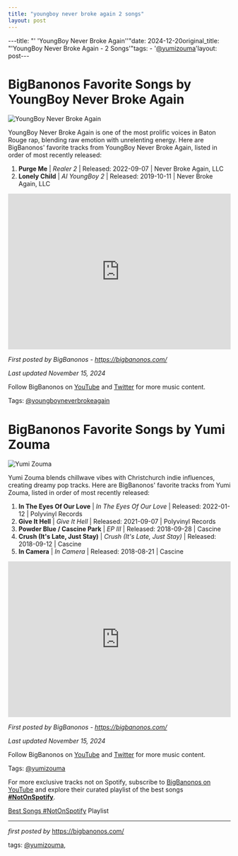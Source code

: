 ```yaml
---
title: "youngboy never broke again 2 songs"
layout: post
---
```

---title: "' 'YoungBoy Never Broke Again''"date: 2024-12-20original_title: "'YoungBoy Never Broke Again - 2 Songs'"tags:  - '[@yumizouma](/tags/yumizouma/)'layout: post---<h1>BigBanonos Favorite Songs by YoungBoy Never Broke Again</h1><img src="https://app.hiphopdx.com/wp-content/uploads/2020/10/201031-youngboy-never-broke-again-getty.jpg?w=1200" alt="YoungBoy Never Broke Again"> <p>YoungBoy Never Broke Again is one of the most prolific voices in Baton Rouge rap, blending raw emotion with unrelenting energy. Here are BigBanonos' favorite tracks from YoungBoy Never Broke Again, listed in order of most recently released:</p> <ol> <li><strong>Purge Me</strong> | <em>Realer 2</em> | Released: 2022-09-07 | Never Broke Again, LLC</li> <li><strong>Lonely Child</strong> | <em>AI YoungBoy 2</em> | Released: 2019-10-11 | Never Broke Again, LLC</li></ol> <div> <iframe src="https://open.spotify.com/embed/playlist/7MvMYxZNMbNcsdsKlFEQhF?utm_source=generator" width="100%" height="352" frameborder="0" allowfullscreen="" allow="autoplay; clipboard-write; encrypted-media; fullscreen; picture-in-picture" loading="lazy"></iframe></div> <p><em>First posted by BigBanonos - <a href="https://bigbanonos.com/">https://bigbanonos.com/</a></em></p><p><em>Last updated November 15, 2024</em></p><p>Follow BigBanonos on <a href="https://www.youtube.com/[@BigBanonos](/tags/BigBanonos/)">YouTube</a> and <a href="https://x.com/bigbanonos">Twitter</a> for more music content.</p><p>Tags: [@youngboyneverbrokeagain](/tags/youngboyneverbrokeagain/)</p> <h1>BigBanonos Favorite Songs by Yumi Zouma</h1><img src="https://motorcomusic.com/wp-content/uploads/2021/09/yumi_zouma-900x675.jpeg" alt="Yumi Zouma"> <p>Yumi Zouma blends chillwave vibes with Christchurch indie influences, creating dreamy pop tracks. Here are BigBanonos' favorite tracks from Yumi Zouma, listed in order of most recently released:</p> <ol> <li><strong>In The Eyes Of Our Love</strong> | <em>In The Eyes Of Our Love</em> | Released: 2022-01-12 | Polyvinyl Records</li> <li><strong>Give It Hell</strong> | <em>Give It Hell</em> | Released: 2021-09-07 | Polyvinyl Records</li> <li><strong>Powder Blue / Cascine Park</strong> | <em>EP III</em> | Released: 2018-09-28 | Cascine</li> <li><strong>Crush (It's Late, Just Stay)</strong> | <em>Crush (It's Late, Just Stay)</em> | Released: 2018-09-12 | Cascine</li> <li><strong>In Camera</strong> | <em>In Camera</em> | Released: 2018-08-21 | Cascine</li></ol><div> <iframe src="https://open.spotify.com/embed/playlist/5JY4jgondIn9A8i04gC0SY?utm_source=generator" width="100%" height="352" frameborder="0" allowfullscreen="" allow="autoplay; clipboard-write; encrypted-media; fullscreen; picture-in-picture" loading="lazy"></iframe></div> <p><em>First posted by BigBanonos - <a href="https://bigbanonos.com/">https://bigbanonos.com/</a></em></p><p><em>Last updated November 15, 2024</em></p><p>Follow BigBanonos on <a href="https://www.youtube.com/[@BigBanonos](/tags/BigBanonos/)">YouTube</a> and <a href="https://x.com/bigbanonos">Twitter</a> for more music content.</p><p>Tags: [@yumizouma](/tags/yumizouma/)</p><!--Subscribe and Playlist Links--><div>    <p>For more exclusive tracks not on Spotify, subscribe to <a href="https://www.youtube.com/[@BigBanonos](/tags/BigBanonos/)" target="_blank">BigBanonos on YouTube</a> and explore their curated playlist of the best songs <strong>[#NotOnSpotify](/tags/NotOnSpotify/)</strong>.</p>    <p><a href="https://www.youtube.com/playlist?list=PLtuNtuTatqI0kFahUCbtbfenC_ET5O_tr" target="_blank">Best Songs [#NotOnSpotify](/tags/NotOnSpotify/) Playlist<br /></a></p></div><hr /><p><em>first posted by</em> <a href="https://bigbanonos.com/" rel="noopener" target="_new">https://bigbanonos.com/</a></p><p>tags: [@yumizouma](/tags/yumizouma/),</p>